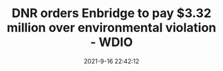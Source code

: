 ---
"title": "DNR orders Enbridge to pay $3.32 million over environmental violation - WDIO"
"date": "2021-9-16 22:42:12"
"feed_name": "GOOGLENEWSCONSTRUCTION"
"feed_website": "https://news.google.com/search?q=construction%2Bincident&hl=en-US&gl=US&ceid=US:en"
"feed_rss": "https://news.google.com/rss/search?q=construction%2Bincident&hl=en-US&gl=US&ceid=US:en"
"link": "https://www.wdio.com/minnesota-news/dnr-orders-enbridge-to-pay-over-environmental-violation-line-3-pipeline/6240569/"
"file": "_posts/2021-1-1-2bff6ec1072c79e94aef915b2013e08b0a58b43a.md"
"accident": "0"
"drilling": "0"
"dead": "0"
"injured": "0"
---